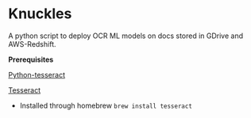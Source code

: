 # Knuckles 

A python script to deploy OCR ML models on docs stored in GDrive and AWS-Redshift. 
 
**Prerequisites**

[Python-tesseract](https://pypi.org/project/pytesseract/)

[Tesseract](https://github.com/tesseract-ocr/tesseract/wiki)

- Installed through homebrew `brew install tesseract`

